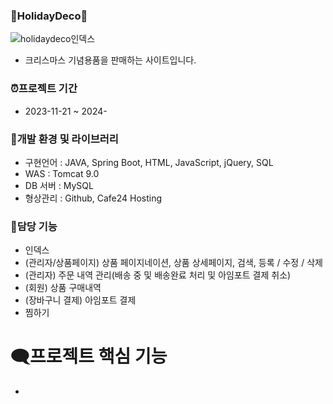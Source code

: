 
### 🎄HolidayDeco🎄
![holidaydeco인덱스](https://github.com/bbooom2/HolidayDeco/assets/118744207/741b5a4c-8978-4a50-b8ca-db9094166aea)

- 크리스마스 기념용품을 판매하는 사이트입니다. 


### ⏰프로젝트 기간 
- 2023-11-21 ~ 2024-
  

### 📂개발 환경 및 라이브러리 
- 구현언어 : JAVA, Spring Boot, HTML, JavaScript, jQuery, SQL
- WAS : Tomcat 9.0
- DB 서버 : MySQL
- 형상관리 : Github, Cafe24 Hosting
  

### 🎀담당 기능 
- 인덱스
- (관리자/상품페이지) 상품 페이지네이션, 상품 상세페이지, 검색, 등록 / 수정 / 삭제
- (관리자) 주문 내역 관리(배송 중 및 배송완료 처리 및 아임포트 결제 취소)
- (회원) 상품 구매내역 
- (장바구니 결제) 아임포트 결제
- 찜하기

# 🗨️프로젝트 핵심 기능 
- 
